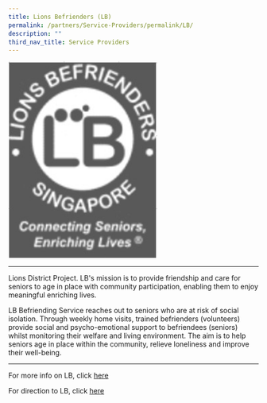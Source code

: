 ```yaml
---
title: Lions Befrienders (LB)
permalink: /partners/Service-Providers/permalink/LB/
description: ""
third_nav_title: Service Providers
---
```

<tr>  
		<td><img src="/images/LB.jpg" 
						 style="width:300px;"/></td>  	
  </tr>   
	
---------------------------------------

Lions District Project. LB's mission is to provide friendship and care for seniors to age in place with community participation, enabling them to enjoy meaningful enriching lives.

LB Befriending Service reaches out to seniors who are at risk of social isolation. Through weekly home visits, trained befrienders (volunteers) provide social and psycho-emotional support to befriendees (seniors) whilst monitoring their welfare and living environment. The aim is to help seniors age in place within the community, relieve loneliness and improve their well-being.


---------------------------------------------------

For more info on LB, click [here](https://www.lionsbefrienders.org.sg/)


For direction to LB, click [here](https://www.google.com/maps/place/Lions+Befrienders+HQ/@1.2849059,103.684463,12z/data=!4m5!3m4!1s0x31da197e7daf0425:0xe561f0e01541502c!8m2!3d1.2849016!4d103.824554)